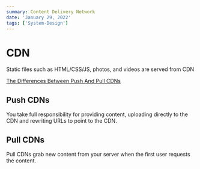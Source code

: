 ```yaml
---
summary: Content Delivery Network
date: 'January 29, 2022'
tags: ['System-Design']
---
```

# CDN

Static files such as HTML/CSS/JS, photos, and videos are served from CDN

[The Differences Between Push And Pull CDNs](https://www.belugacdn.com/push-cdn/#:%7E:text=In%20push%20CDN%2C%20the%20website,to%20be%20delivered%20to%20visitors.)

## Push CDNs

You take full responsibility for providing content, uploading directly to the CDN and rewriting URLs to point to the CDN.

## Pull CDNs

Pull CDNs grab new content from your server when the first user requests the content.
